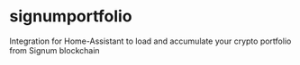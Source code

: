 # signumportfolio
Integration for Home-Assistant to load and accumulate your crypto portfolio from Signum blockchain
